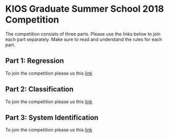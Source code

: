 # KIOS Graduate Summer School 2018 Competition

The competition consists of three parts. Please use the links below to join each part separately. Make sure to read and understand the rules for each part.

## Part 1: Regression
To join the competition please us this [link]()

## Part 2: Classification
To join the competition please us this [link]()

## Part 3: System Identification
To join the competition please us this [link]()
